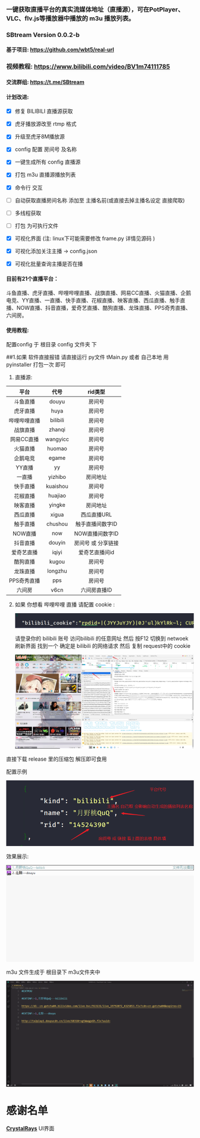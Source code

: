 ### 一键获取直播平台的真实流媒体地址（直播源），可在PotPlayer、VLC、flv.js等播放器中播放的 m3u 播放列表。 

### SBtream Version 0.0.2-b

#### 基于项目: https://github.com/wbt5/real-url 

###  视频教程: https://www.bilibili.com/video/BV1m74111785

#### 交流群组: https://t.me/SBtream

#### 计划改进:

- [x] 修复 BILIBILI 直播源获取

- [x] 虎牙播放源改至 rtmp 格式

- [x] 升级至虎牙8M播放源

- [x] config 配置 房间号 及名称

- [x]  一键生成所有 config 直播源

- [x]  打包 m3u 直播源播放列表

- [x]  命令行 交互


- [ ]  自动获取直播房间名称 添加至 主播名前(或直接去掉主播名设定 直接爬取)

- [ ] 多线程获取

- [ ]  打包 为可执行文件

- [x]  可视化界面 (注: linux下可能需要修改 frame.py 详情见源码 )

- [x] 可视化添加关注主播 -> config.json

- [x]  可视化批量查询主播是否在播

  

#### 目前有21个直播平台：

斗鱼直播、虎牙直播、哔哩哔哩直播、战旗直播、网易CC直播、火猫直播、企鹅电竞、YY直播、一直播、快手直播、花椒直播、映客直播、西瓜直播、触手直播、NOW直播、抖音直播，爱奇艺直播、酷狗直播、龙珠直播、PPS奇秀直播、六间房。



#### 使用教程:

配置config 于 根目录 config 文件夹 下


##1.如果 软件直接报错 请直接运行 py文件 tMain.py 或者 自己本地 用 pyinstaller 打包一次 即可

1. 直播源:

|     平台     |   代号   |      rid类型       |
| :----------: | :------: | :----------------: |
|   斗鱼直播   |  douyu   |       房间号       |
|   虎牙直播   |   huya   |       房间号       |
| 哔哩哔哩直播 | bilibili |       房间号       |
|   战旗直播   |  zhanqi  |       房间号       |
|  网易CC直播  | wangyicc |       房间号       |
|   火猫直播   |  huomao  |       房间号       |
|   企鹅电竞   |  egame   |       房间号       |
|    YY直播    |    yy    |       房间号       |
|    一直播    | yizhibo  |      房间地址      |
|   快手直播   | kuaishou |       房间号       |
|   花椒直播   | huajiao  |       房间号       |
|   映客直播   |  yingke  |      房间地址      |
|   西瓜直播   |  xigua   |    西瓜直播URL     |
|   触手直播   | chushou  |  触手直播间数字ID  |
|   NOW直播    |   now    |  NOW直播间数字ID   |
|   抖音直播   |  douyin  | 房间号 或 分享链接 |
|  爱奇艺直播  |  iqiyi   |   爱奇艺直播间id   |
|   酷狗直播   |  kugou   |       房间号       |
|   龙珠直播   | longzhu  |       房间号       |
| PPS奇秀直播  |   pps    |       房间号       |
|    六间房    |   v6cn   |    六间房直播ID    |

2. 如果 你想看 哔哩哔哩 直播 请配置 cookie :

   ![image-20200324195833706](README.assets/image-20200324195833706.png)

   请登录你的 bilibili 账号 访问bilibili 的任意网址 然后 按F12 切换到 netwoek  刷新界面 找到一个 确定是 bilibili 的网络请求 然后 复制 request中的 cookie 

   ![image-20200324200105632](README.assets/image-20200324200105632.png)

   

直接下载 release 里的压缩包 解压即可食用 



配置示例

![image-20200324194501004](README.assets/image-20200324194501004.png)

效果展示:

![image-20200324195329369](README.assets/image-20200324195329369.png)

m3u 文件生成于 根目录下 m3u文件夹中

![image-20200324200419324](README.assets/image-20200324200419324.png)

# 感谢名单

**[CrystalRays](https://github.com/CrystalRays)**  UI界面


